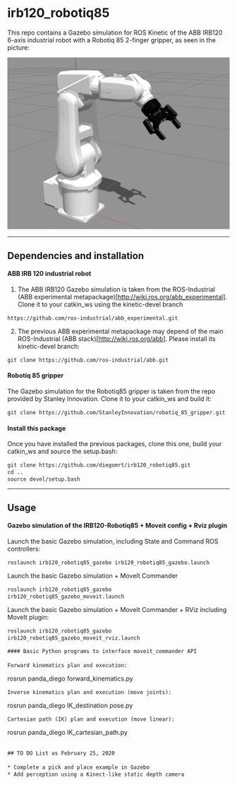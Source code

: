 # irb120_robotiq85

This repo contains a Gazebo simulation for ROS Kinetic of the ABB IRB120 6-axis industrial robot with a Robotiq 85 2-finger gripper, as seen in the picture:

![Example](media/irb120_robotiq85_white.png)

___

## Dependencies and installation

#### ABB IRB 120 industrial robot

1. The ABB IRB120 Gazebo simulation is taken from the ROS-Industrial (ABB experimental metapackage)[http://wiki.ros.org/abb_experimental]. Clone it to your catkin_ws using the kinetic-devel branch

```
https://github.com/ros-industrial/abb_experimental.git
```

2. The previous ABB experimental metapackage may depend of the main ROS-Industrial (ABB stack)[http://wiki.ros.org/abb]. Please install its kinetic-devel branch:

```
git clone https://github.com/ros-industrial/abb.git

```

#### Robotiq 85 gripper

The Gazebo simulation for the Robotiq85 gripper is taken from the repo provided by Stanley Innovation. Clone it to your catkin_ws and build it: 

```
git clone https://github.com/StanleyInnovation/robotiq_85_gripper.git
```


#### Install this package

Once you have installed the previous packages, clone this one, build your catkin_ws and source the setup.bash: 

```
git clone https://github.com/diegomrt/irb120_robotiq85.git
cd ..
source devel/setup.bash
```
___

## Usage

#### Gazebo simulation of the IRB120-Robotiq85 + Moveit config + Rviz plugin  

Launch the basic Gazebo simulation, including State and Command ROS controllers:
```
roslaunch irb120_robotiq85_gazebo irb120_robotiq85_gazebo.launch 
```
Launch the basic Gazebo simulation + MoveIt Commander
```
roslaunch irb120_robotiq85_gazebo irb120_robotiq85_gazebo_moveit.launch 
```
Launch the basic Gazebo simulation + MoveIt Commander + RViz including MoveIt plugin:
```
roslaunch irb120_robotiq85_gazebo irb120_robotiq85_gazebo_moveit_rviz.launch 
```
```
#### Basic Python programs to interface moveit_commander API

Forward kinematics plan and execution:
```
rosrun panda_diego forward_kinematics.py
```
Inverse kinematics plan and execution (move joints):
```
rosrun panda_diego IK_destination pose.py
```
Cartesian path (IK) plan and execution (move linear):
```
rosrun panda_diego IK_cartesian_path.py
```

## TO DO List as February 25, 2020

* Complete a pick and place example in Gazebo
* Add perception using a Kinect-like static depth camera
